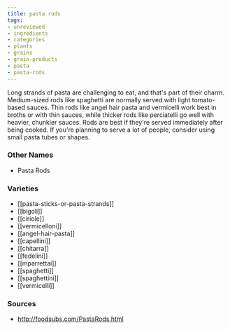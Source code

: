 ```yaml
---
title: pasta rods
tags:
- unreviewed
- ingredients
- categories
- plants
- grains
- grain-products
- pasta
- pasta-rods
---
```

Long strands of pasta are challenging to eat, and that's part of their charm. Medium-sized rods like spaghetti are normally served with light tomato-based sauces. Thin rods like angel hair pasta and vermicelli work best in broths or with thin sauces, while thicker rods like perciatelli go well with heavier, chunkier sauces. Rods are best if they're served immediately after being cooked. If you're planning to serve a lot of people, consider using small pasta tubes or shapes.

### Other Names

* Pasta Rods

### Varieties

* [[pasta-sticks-or-pasta-strands]]
* [[bigoli]]
* [[ciriole]]
* [[vermicelloni]]
* [[angel-hair-pasta]]
* [[capellini]]
* [[chitarra]]
* [[fedelini]]
* [[mparrettai]]
* [[spaghetti]]
* [[spaghettini]]
* [[vermicelli]]

### Sources
* http://foodsubs.com/PastaRods.html
